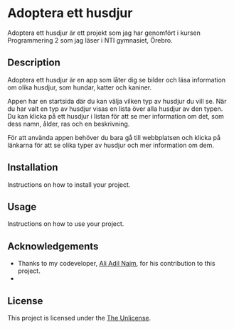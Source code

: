 # Adoptera ett husdjur

Adoptera ett husdjur är ett projekt som jag har genomfört i kursen Programmering 2 som jag läser i NTI gymnasiet, Örebro.

## Description

Adoptera ett husdjur är en app som låter dig se bilder och läsa information om olika husdjur, som hundar, katter och kaniner.

Appen har en startsida där du kan välja vilken typ av husdjur du vill se. När du har valt en typ av husdjur visas en lista över alla husdjur av den typen. Du kan klicka på ett husdjur i listan för att se mer information om det, som dess namn, ålder, ras och en beskrivning.

För att använda appen behöver du bara gå till webbplatsen och klicka på länkarna för att se olika typer av husdjur och mer information om dem. 

## Installation
Instructions on how to install your project.
## Usage
Instructions on how to use your project.
## Acknowledgements
* Thanks to my codeveloper, [Ali Adil Najm](https://github.com/Ali-109), for his contribution to this project.
* 
## License

This project is licensed under the [The Unlicense](https://choosealicense.com/licenses/unlicense/).